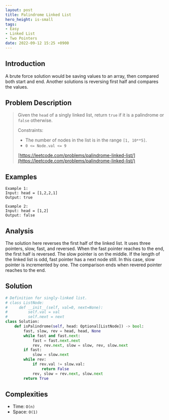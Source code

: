 ```yaml
---
layout: post
title: Palindrome Linked List
hero_height: is-small
tags:
- Easy
- Linked List
- Two Pointers
date: 2022-09-12 15:25 +0900
---
```

## Introduction
A brute force solution would be saving values to an array, then compared both start and end.
Another solutions is reversing first half and compares the values.

## Problem Description
> Given the `head` of a singly linked list, return `true` if it is a palindrome or `false` otherwise.
>
> Constraints:
> - The number of nodes in the list is in the range `[1, 10**5]`. 
> - `0 <= Node.val <= 9`
>
> [https://leetcode.com/problems/palindrome-linked-list/](https://leetcode.com/problems/palindrome-linked-list/)

## Examples
```
Example 1:
Input: head = [1,2,2,1]
Output: true
```

```
Example 2:
Input: head = [1,2]
Output: false
```

## Analysis
The solution here reverses the first half of the linked list.
It uses three pointers, slow, fast, and reversed.
When the fast pointer reaches to the end, the first half is reversed.
The slow pointer is on the middle.
If the length of the linked list is odd, fast pointer has a next node still.
In this case, slow pointer is incremented by one.
The comparison ends when revered pointer reaches to the end.

## Solution
```python
# Definition for singly-linked list.
# class ListNode:
#     def __init__(self, val=0, next=None):
#         self.val = val
#         self.next = next
class Solution:
    def isPalindrome(self, head: Optional[ListNode]) -> bool:
        fast, slow, rev = head, head, None
        while fast and fast.next:
            fast = fast.next.next
            rev, rev.next, slow = slow, rev, slow.next
        if fast:
            slow = slow.next
        while rev:
            if rev.val != slow.val:
                return False
            rev, slow = rev.next, slow.next
        return True
```

## Complexities
- Time: `O(n)`
- Space: `O(1)`
